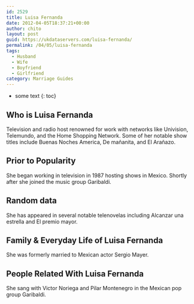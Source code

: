 ```yaml
---
id: 2529
title: Luisa Fernanda
date: 2012-04-05T18:37:21+00:00
author: chito
layout: post
guid: https://ukdataservers.com/luisa-fernanda/
permalink: /04/05/luisa-fernanda
tags:
  - Husband
  - Wife
  - Boyfriend
  - Girlfriend
category: Marriage Guides
---
```


* some text
{: toc}
          
          
## Who is  Luisa Fernanda
                  
                  
                  
Television and radio host renowned for work with networks like Univision, Telemundo, and the Home Shopping Network. Some of her notable show titles include Buenas Noches America, De mañanita, and El Arañazo.
                  
                
                
                
## Prior to Popularity 
                  
                  
                  
She began working in television in 1987 hosting shows in Mexico. Shortly after she joined the music group Garibaldi.
                  
                
                
                
## Random data 
                  
                  
                  
She has appeared in several notable telenovelas including Alcanzar una estrella and El premio mayor.
                  
                
                
                
## Family & Everyday Life of Luisa Fernanda
                  
                  
                  
She was formerly married to Mexican actor Sergio Mayer.
                  
                
                
                
## People Related With  Luisa Fernanda
                  
                  
                  
She sang with Victor Noriega and Pilar Montenegro in the Mexican pop group Garibaldi.
                  
                
              
            
          
          
          
    
    
  
